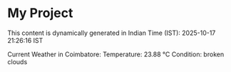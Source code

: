 # My Project

This content is dynamically generated in Indian Time (IST): 2025-10-17 21:26:16 IST


Current Weather in Coimbatore:
Temperature: 23.88 °C
Condition: broken clouds
